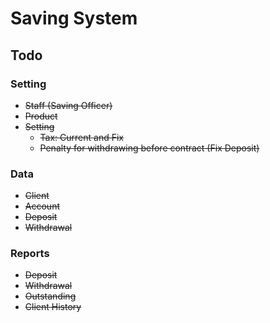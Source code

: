# Saving System

## Todo

### Setting
- ~~Staff (Saving Officer)~~
- ~~Product~~
- ~~Setting~~
    - ~~Tax: Current and Fix~~
    - ~~Penalty for withdrawing before contract (Fix Deposit)~~

### Data
- ~~Client~~
- ~~Account~~
- ~~Deposit~~
- ~~Withdrawal~~

### Reports
- ~~Deposit~~
- ~~Withdrawal~~
- ~~Outstanding~~
- ~~Client History~~
